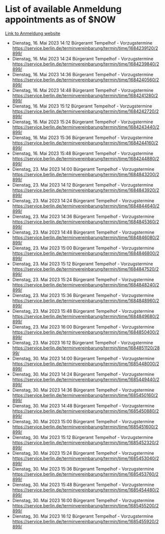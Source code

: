 # List of available Anmeldung appointments as of $NOW
[Link to Anmeldung website](https://service.berlin.de/terminvereinbarung/termin/tag.php?termin=1&anliegen[]=120686&dienstleisterlist=122210,122217,327316,122219,327312,122227,327314,122231,327346,122243,327348,122254,122252,329742,122260,329745,122262,329748,122271,327278,122273,327274,122277,327276,330436,122280,327294,122282,327290,122284,327292,122291,327270,122285,327266,122286,327264,122296,327268,150230,329760,122297,327286,122294,327284,122312,329763,122314,329775,122304,327330,122311,327334,122309,327332,317869,122281,327352,122279,329772,122283,122276,327324,122274,327326,122267,329766,122246,327318,122251,327320,122257,327322,122208,327298,122226,327300&herkunft=http%3A%2F%2Fservice.berlin.de%2Fdienstleistung%2F120686%2F)
- Dienstag, 16. Mai 2023 14:12 Bürgeramt Tempelhof - Vorzugstermine https://service.berlin.de/terminvereinbarung/termin/time/1684239120/2899/
- Dienstag, 16. Mai 2023 14:24 Bürgeramt Tempelhof - Vorzugstermine https://service.berlin.de/terminvereinbarung/termin/time/1684239840/2899/
- Dienstag, 16. Mai 2023 14:36 Bürgeramt Tempelhof - Vorzugstermine https://service.berlin.de/terminvereinbarung/termin/time/1684240560/2899/
- Dienstag, 16. Mai 2023 14:48 Bürgeramt Tempelhof - Vorzugstermine https://service.berlin.de/terminvereinbarung/termin/time/1684241280/2899/
- Dienstag, 16. Mai 2023 15:12 Bürgeramt Tempelhof - Vorzugstermine https://service.berlin.de/terminvereinbarung/termin/time/1684242720/2899/
- Dienstag, 16. Mai 2023 15:24 Bürgeramt Tempelhof - Vorzugstermine https://service.berlin.de/terminvereinbarung/termin/time/1684243440/2899/
- Dienstag, 16. Mai 2023 15:36 Bürgeramt Tempelhof - Vorzugstermine https://service.berlin.de/terminvereinbarung/termin/time/1684244160/2899/
- Dienstag, 16. Mai 2023 15:48 Bürgeramt Tempelhof - Vorzugstermine https://service.berlin.de/terminvereinbarung/termin/time/1684244880/2899/
- Dienstag, 23. Mai 2023 14:00 Bürgeramt Tempelhof - Vorzugstermine https://service.berlin.de/terminvereinbarung/termin/time/1684843200/2899/
- Dienstag, 23. Mai 2023 14:12 Bürgeramt Tempelhof - Vorzugstermine https://service.berlin.de/terminvereinbarung/termin/time/1684843920/2899/
- Dienstag, 23. Mai 2023 14:24 Bürgeramt Tempelhof - Vorzugstermine https://service.berlin.de/terminvereinbarung/termin/time/1684844640/2899/
- Dienstag, 23. Mai 2023 14:36 Bürgeramt Tempelhof - Vorzugstermine https://service.berlin.de/terminvereinbarung/termin/time/1684845360/2899/
- Dienstag, 23. Mai 2023 14:48 Bürgeramt Tempelhof - Vorzugstermine https://service.berlin.de/terminvereinbarung/termin/time/1684846080/2899/
- Dienstag, 23. Mai 2023 15:00 Bürgeramt Tempelhof - Vorzugstermine https://service.berlin.de/terminvereinbarung/termin/time/1684846800/2899/
- Dienstag, 23. Mai 2023 15:12 Bürgeramt Tempelhof - Vorzugstermine https://service.berlin.de/terminvereinbarung/termin/time/1684847520/2899/
- Dienstag, 23. Mai 2023 15:24 Bürgeramt Tempelhof - Vorzugstermine https://service.berlin.de/terminvereinbarung/termin/time/1684848240/2899/
- Dienstag, 23. Mai 2023 15:36 Bürgeramt Tempelhof - Vorzugstermine https://service.berlin.de/terminvereinbarung/termin/time/1684848960/2899/
- Dienstag, 23. Mai 2023 15:48 Bürgeramt Tempelhof - Vorzugstermine https://service.berlin.de/terminvereinbarung/termin/time/1684849680/2899/
- Dienstag, 23. Mai 2023 16:00 Bürgeramt Tempelhof - Vorzugstermine https://service.berlin.de/terminvereinbarung/termin/time/1684850400/2899/
- Dienstag, 23. Mai 2023 16:12 Bürgeramt Tempelhof - Vorzugstermine https://service.berlin.de/terminvereinbarung/termin/time/1684851120/2899/
- Dienstag, 30. Mai 2023 14:00 Bürgeramt Tempelhof - Vorzugstermine https://service.berlin.de/terminvereinbarung/termin/time/1685448000/2899/
- Dienstag, 30. Mai 2023 14:24 Bürgeramt Tempelhof - Vorzugstermine https://service.berlin.de/terminvereinbarung/termin/time/1685449440/2899/
- Dienstag, 30. Mai 2023 14:36 Bürgeramt Tempelhof - Vorzugstermine https://service.berlin.de/terminvereinbarung/termin/time/1685450160/2899/
- Dienstag, 30. Mai 2023 14:48 Bürgeramt Tempelhof - Vorzugstermine https://service.berlin.de/terminvereinbarung/termin/time/1685450880/2899/
- Dienstag, 30. Mai 2023 15:00 Bürgeramt Tempelhof - Vorzugstermine https://service.berlin.de/terminvereinbarung/termin/time/1685451600/2899/
- Dienstag, 30. Mai 2023 15:12 Bürgeramt Tempelhof - Vorzugstermine https://service.berlin.de/terminvereinbarung/termin/time/1685452320/2899/
- Dienstag, 30. Mai 2023 15:24 Bürgeramt Tempelhof - Vorzugstermine https://service.berlin.de/terminvereinbarung/termin/time/1685453040/2899/
- Dienstag, 30. Mai 2023 15:36 Bürgeramt Tempelhof - Vorzugstermine https://service.berlin.de/terminvereinbarung/termin/time/1685453760/2899/
- Dienstag, 30. Mai 2023 15:48 Bürgeramt Tempelhof - Vorzugstermine https://service.berlin.de/terminvereinbarung/termin/time/1685454480/2899/
- Dienstag, 30. Mai 2023 16:00 Bürgeramt Tempelhof - Vorzugstermine https://service.berlin.de/terminvereinbarung/termin/time/1685455200/2899/
- Dienstag, 30. Mai 2023 16:12 Bürgeramt Tempelhof - Vorzugstermine https://service.berlin.de/terminvereinbarung/termin/time/1685455920/2899/
